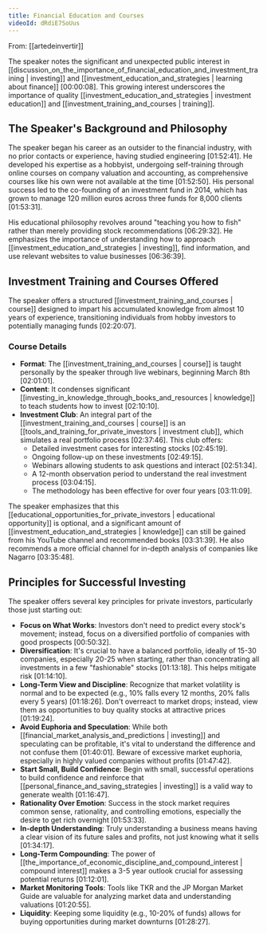 ```yaml
---
title: Financial Education and Courses
videoId: dRdiE7SoUus
---
```


From: [[artedeinvertir]] <br/> 

The speaker notes the significant and unexpected public interest in [[discussion_on_the_importance_of_financial_education_and_investment_training | investing]] and [[investment_education_and_strategies | learning about finance]] <a class="yt-timestamp" data-t="00:00:08">[00:00:08]</a>. This growing interest underscores the importance of quality [[investment_education_and_strategies | investment education]] and [[investment_training_and_courses | training]].

## The Speaker's Background and Philosophy
The speaker began his career as an outsider to the financial industry, with no prior contacts or experience, having studied engineering <a class="yt-timestamp" data-t="01:52:41">[01:52:41]</a>. He developed his expertise as a hobbyist, undergoing self-training through online courses on company valuation and accounting, as comprehensive courses like his own were not available at the time <a class="yt-timestamp" data-t="01:52:50">[01:52:50]</a>. His personal success led to the co-founding of an investment fund in 2014, which has grown to manage 120 million euros across three funds for 8,000 clients <a class="yt-timestamp" data-t="01:53:31">[01:53:31]</a>.

His educational philosophy revolves around "teaching you how to fish" rather than merely providing stock recommendations <a class="yt-timestamp" data-t="06:29:32">[06:29:32]</a>. He emphasizes the importance of understanding how to approach [[investment_education_and_strategies | investing]], find information, and use relevant websites to value businesses <a class="yt-timestamp" data-t="06:36:39">[06:36:39]</a>.

## Investment Training and Courses Offered
The speaker offers a structured [[investment_training_and_courses | course]] designed to impart his accumulated knowledge from almost 10 years of experience, transitioning individuals from hobby investors to potentially managing funds <a class="yt-timestamp" data-t="02:20:07">[02:20:07]</a>.

### Course Details
*   **Format**: The [[investment_training_and_courses | course]] is taught personally by the speaker through live webinars, beginning March 8th <a class="yt-timestamp" data-t="02:01:01">[02:01:01]</a>.
*   **Content**: It condenses significant [[investing_in_knowledge_through_books_and_resources | knowledge]] to teach students how to invest <a class="yt-timestamp" data-t="02:10:10">[02:10:10]</a>.
*   **Investment Club**: An integral part of the [[investment_training_and_courses | course]] is an [[tools_and_training_for_private_investors | investment club]], which simulates a real portfolio process <a class="yt-timestamp" data-t="02:37:46">[02:37:46]</a>. This club offers:
    *   Detailed investment cases for interesting stocks <a class="yt-timestamp" data-t="02:45:19">[02:45:19]</a>.
    *   Ongoing follow-up on these investments <a class="yt-timestamp" data-t="02:49:15">[02:49:15]</a>.
    *   Webinars allowing students to ask questions and interact <a class="yt-timestamp" data-t="02:51:34">[02:51:34]</a>.
    *   A 12-month observation period to understand the real investment process <a class="yt-timestamp" data-t="03:04:15">[03:04:15]</a>.
    *   The methodology has been effective for over four years <a class="yt-timestamp" data-t="03:11:09">[03:11:09]</a>.

The speaker emphasizes that this [[educational_opportunities_for_private_investors | educational opportunity]] is optional, and a significant amount of [[investment_education_and_strategies | knowledge]] can still be gained from his YouTube channel and recommended books <a class="yt-timestamp" data-t="03:31:39">[03:31:39]</a>. He also recommends a more official channel for in-depth analysis of companies like Nagarro <a class="yt-timestamp" data-t="03:35:48">[03:35:48]</a>.

## Principles for Successful Investing
The speaker offers several key principles for private investors, particularly those just starting out:

*   **Focus on What Works**: Investors don't need to predict every stock's movement; instead, focus on a diversified portfolio of companies with good prospects <a class="yt-timestamp" data-t="00:50:32">[00:50:32]</a>.
*   **Diversification**: It's crucial to have a balanced portfolio, ideally of 15-30 companies, especially 20-25 when starting, rather than concentrating all investments in a few "fashionable" stocks <a class="yt-timestamp" data-t="01:13:18">[01:13:18]</a>. This helps mitigate risk <a class="yt-timestamp" data-t="01:14:10">[01:14:10]</a>.
*   **Long-Term View and Discipline**: Recognize that market volatility is normal and to be expected (e.g., 10% falls every 12 months, 20% falls every 5 years) <a class="yt-timestamp" data-t="01:18:26">[01:18:26]</a>. Don't overreact to market drops; instead, view them as opportunities to buy quality stocks at attractive prices <a class="yt-timestamp" data-t="01:19:24">[01:19:24]</a>.
*   **Avoid Euphoria and Speculation**: While both [[financial_market_analysis_and_predictions | investing]] and speculating can be profitable, it's vital to understand the difference and not confuse them <a class="yt-timestamp" data-t="01:40:01">[01:40:01]</a>. Beware of excessive market euphoria, especially in highly valued companies without profits <a class="yt-timestamp" data-t="01:47:42">[01:47:42]</a>.
*   **Start Small, Build Confidence**: Begin with small, successful operations to build confidence and reinforce that [[personal_finance_and_saving_strategies | investing]] is a valid way to generate wealth <a class="yt-timestamp" data-t="01:16:47">[01:16:47]</a>.
*   **Rationality Over Emotion**: Success in the stock market requires common sense, rationality, and controlling emotions, especially the desire to get rich overnight <a class="yt-timestamp" data-t="01:53:33">[01:53:33]</a>.
*   **In-depth Understanding**: Truly understanding a business means having a clear vision of its future sales and profits, not just knowing what it sells <a class="yt-timestamp" data-t="01:34:17">[01:34:17]</a>.
*   **Long-Term Compounding**: The power of [[the_importance_of_economic_discipline_and_compound_interest | compound interest]] makes a 3-5 year outlook crucial for assessing potential returns <a class="yt-timestamp" data-t="01:12:01">[01:12:01]</a>.
*   **Market Monitoring Tools**: Tools like TKR and the JP Morgan Market Guide are valuable for analyzing market data and understanding valuations <a class="yt-timestamp" data-t="01:20:55">[01:20:55]</a>.
*   **Liquidity**: Keeping some liquidity (e.g., 10-20% of funds) allows for buying opportunities during market downturns <a class="yt-timestamp" data-t="01:28:27">[01:28:27]</a>.